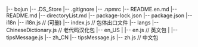 |-- bojun
    |-- .DS_Store
    |-- .gitignore
    |-- .npmrc
    |-- README.en.md
    |-- README.md
    |-- directoryList.md
    |-- package-lock.json
    |-- package.json
    |-- i18n
        |-- i18n.js // (可删)
        |-- index.js // 包体出口文件
        |-- langs
            |-- ChineseDictionary.js // 老代码汉化包
            |-- en_US
            |   |-- en.js // 英文包
            |   |-- tipsMessage.js
            |-- zh_CN
                |-- tipsMessage.js
                |-- zh.js //  中文包
